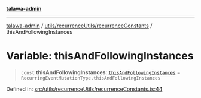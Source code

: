 [**talawa-admin**](../../../../README.md)

***

[talawa-admin](../../../../README.md) / [utils/recurrenceUtils/recurrenceConstants](../README.md) / thisAndFollowingInstances

# Variable: thisAndFollowingInstances

> `const` **thisAndFollowingInstances**: [`thisAndFollowingInstances`](../../recurrenceTypes/enumerations/RecurringEventMutationType.md#thisandfollowinginstances) = `RecurringEventMutationType.thisAndFollowingInstances`

Defined in: [src/utils/recurrenceUtils/recurrenceConstants.ts:44](https://github.com/bint-Eve/talawa-admin/blob/3ea1bc8148fd1f2efa92a17958ea5a5df0d9cc86/src/utils/recurrenceUtils/recurrenceConstants.ts#L44)
